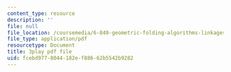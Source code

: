 ```yaml
---
content_type: resource
description: ''
file: null
file_location: /coursemedia/6-849-geometric-folding-algorithms-linkages-origami-polyhedra-fall-2012/fcebd9778044182ef88662b5542b9282_64Kp4kgRdzs.pdf
file_type: application/pdf
resourcetype: Document
title: 3play pdf file
uid: fcebd977-8044-182e-f886-62b5542b9282
---
```

